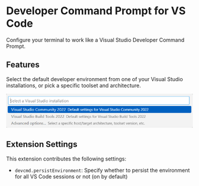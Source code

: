# Developer Command Prompt for VS Code

Configure your terminal to work like a Visual Studio Developer Command Prompt.

## Features

Select the default developer environment from one of your Visual Studio installations, or pick a specific toolset and architecture.

![Select Developer Environment](./assets/select.png)

## Extension Settings

This extension contributes the following settings:

* `devcmd.persistEnvironment`: Specify whether to persist the environment for all VS Code sessions or not (on by default)

